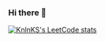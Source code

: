 ### Hi there 👋

[![KnlnKS's LeetCode stats](https://leetcode-stats-six.vercel.app/api?username=bekmuratsatyboldiev98&theme=dark)](https://github.com/KnlnKS/leetcode-stats)

<!--
**bekasatuboldiev/bekasatuboldiev** is a ✨ _special_ ✨ repository because its `README.md` (this file) appears on your GitHub profile.

Here are some ideas to get you started:

- 🔭 I’m currently working on ...
- 🌱 I’m currently learning ...
- 👯 I’m looking to collaborate on ...
- 🤔 I’m looking for help with ...
- 💬 Ask me about ...
- 📫 How to reach me: ...
- 😄 Pronouns: ...
- ⚡ Fun fact: ...
-->

